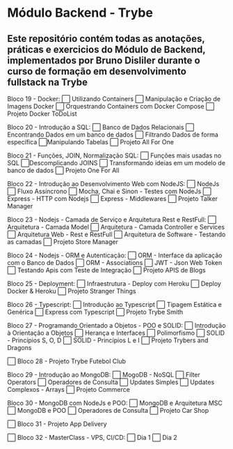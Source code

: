 # Módulo Backend - Trybe
## Este repositório contém todas as anotações, práticas e exercicios do Módulo de Backend, implementados por Bruno Disliler durante o curso de formação em desenvolvimento fullstack na Trybe

Bloco 19 - Docker:
 ⬜ Utilizando Containers
 ⬜ Manipulação e Criação de Imagens Docker
 ⬜ Orquestrando Containers com Docker Compose 
 ⬜ Projeto Docker ToDoList

Bloco 20 - Introdução a SQL:
 ⬜ Banco de Dados Relacionais
 ⬜ Encontrando Dados em um banco de dados
 ⬜ Filtrando Dados de forma específica
 ⬜Manipulando Tabelas
⬜ Projeto All For One

Bloco 21 - Funções, JOIN, Normalização SQL:
 ⬜ Funções mais usadas no SQL
 ⬜Descomplicando JOINS
 ⬜ Transformando ideias em um modelo de banco de dados
⬜ Projeto One For All

Bloco 22 - Introdução ao Desenvolvimento Web com NodeJS:
 ⬜ NodeJs
 ⬜ Fluxo Assíncrono
 ⬜ Mocha, Chai e Sinon - Testes com NodeJs
 ⬜ Express - HTTP com Nodejs
 ⬜ Express - Middlewares
⬜ Projeto Talker Manager

Bloco 23 - Nodejs - Camada de Serviço e Arquitetura Rest e RestFull:
 ⬜ Arquitetura - Camada Model
 ⬜ Arquitetura - Camada Controller e Services
 ⬜ Arquitetura Web - Rest e RestFull
 ⬜ Arquitetura de Software - Testando as camadas
 ⬜ Projeto Store Manager

Bloco 24 - Nodejs - ORM e Autenticação:
 ⬜ ORM - Interface da aplicação com o Banco de Dados
 ⬜ ORM - Associations
 ⬜ JWT - Json Web Token
 ⬜ Testando Apis com Teste de Integração
 ⬜ Projeto APIS de Blogs

Bloco 25 - Deployment:
 ⬜ Infraestrutura - Deploy com Heroku
 ⬜ Deploy Docker & Heroku 
 ⬜ Projeto Stranger Things

Bloco 26 - Typescript:
 ⬜ Introdução ao Typescript
 ⬜ Tipagem Estática e Genérica
 ⬜ Express com Typescript
 ⬜ Projeto Trybe Smith

Bloco 27 - Programando Orientado a Objetos - POO e SOLID:
 ⬜ Introdução à Orientação a Objetos
 ⬜ Herança e Interfaces
 ⬜ Polimorfismo
 ⬜ SOLID - Princípios S, O, D
 ⬜ SOLID - Princípios L e I
 ⬜ Projeto Trybers and Dragons

 ⬜ Bloco 28 - Projeto Trybe Futebol Club

Bloco 29 - Introdução ao MongoDB:
 ⬜ MogoDB - NoSQL
 ⬜ Filter Operators
 ⬜ Operadores de Consulta
 ⬜ Updates Simples
 ⬜ Updates Complexos - Arrays
 ⬜ Projeto Commerce

Bloco 30 - MongoDB com NodeJs e POO:
 ⬜ MongoDB e Arquitetura MSC
 ⬜ MongoDB e POO
 ⬜ Operadores de Consulta
 ⬜ Projeto Car Shop

 ⬜ Bloco 31 - Projeto App Delivery

 ⬜ Bloco 32 - MasterClass - VPS, CI/CD:
 ⬜ Dia 1
 ⬜ Dia 2
